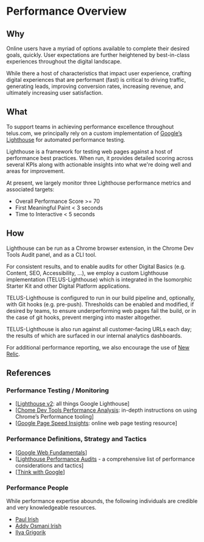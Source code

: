 # Performance Overview 

## Why

Online users have a myriad of options available to complete their desired goals, quickly. User expectations are further heightened by best-in-class experiences throughout the digital landscape. 

While there a host of characteristics that impact user experience, crafting digital experiences that are performant (fast) is critical to driving traffic, generating leads, improving conversion rates, increasing revenue, and ultimately increasing user satisfaction.

## What

To support teams in achieving performance excellence throughout telus.com, we principally rely on a custom implementation of [Google’s Lighthouse](https://developers.google.com/web/tools/lighthouse/) for automated performance testing. 

Lighthouse is a framework for testing web pages against a host of performance best practices. When run, it provides detailed scoring across several KPIs along with actionable insights into what we're doing well and areas for improvement.

At present, we largely monitor three Lighthouse performance metrics and associated targets:

- Overall Performance Score >= 70
- First Meaningful Paint < 3 seconds
- Time to Interactive < 5 seconds

## How

Lighthouse can be run as a Chrome browser extension, in the Chrome Dev Tools Audit panel, and as a CLI tool.

For consistent results, and to enable audits for other Digital Basics (e.g. Content, SEO, Accessibility, …), we employ a custom Lighthouse implementation (TELUS-Lighthouse) which is integrated in the Isomorphic Starter Kit and other Digital Platform applications. 

TELUS-Lighthouse is configured to run in our build pipeline and, optionally, with Git hooks (e.g. pre-push). Thresholds can be enabled and modified, if desired by teams, to ensure underperforming web pages fail the build, or in the case of git hooks, prevent merging into master altogether.

TELUS-Lighthouse is also run against all customer-facing URLs each day; the results of which are surfaced in our internal analytics dashboards.

For additional performance reporting, we also encourage the use of [New Relic](https://newrelic.com/products/application-monitoring).

## References

### Performance Testing / Monitoring

- [[Lighthouse v2](https://developers.google.com/web/tools/lighthouse/): all things Google Lighthouse]
- [[Chome Dev Tools Performance Analysis](https://developers.google.com/web/tools/chrome-devtools/evaluate-performance/): in-depth instructions on using Chrome’s Performance tooling]
- [[Google Page Speed Insights](https://developers.google.com/speed/pagespeed/insights/): online web page testing resource]

### Performance Definitions, Strategy and Tactics

- [[Google Web Fundamentals](https://developers.google.com/web/fundamentals/performance/why-performance-matters/)]
- [[Lighthouse Performance Audits](https://developers.google.com/web/tools/lighthouse/audits/first-contentful-paint) - a comprehensive list of performance considerations and tactics]
- [[Think with Google](https://www.thinkwithgoogle.com/)]

### Performance People

While performance expertise abounds, the following individuals are credible and very knowledgeable resources.

- [Paul Irish](https://twitter.com/paul_irish)
- [Addy Osmani Irish](https://twitter.com/addyosmani)
- [Ilya Grigorik](https://twitter.com/igrigorik)

